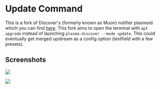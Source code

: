 # Update Command

This is a fork of Discover's (formerly known as Muon) notifier plasmoid which you can find [here](https://github.com/KDE/discover/tree/master/notifier/plasmoid). This fork aims to open the terminal with `apt upgrade` instead of launching `plasma-discover --mode update`. This could eventually get merged upstream as a config option (textfield with a few presets).

## Screenshots

![](https://i.imgur.com/rFOHqN7.jpg)

![](https://i.imgur.com/XepUKqk.jpg)
